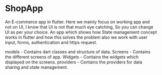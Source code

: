 # ShopApp
An E-commerce app in flutter.
Here we mainly focus on working app and not on UI, I know that UI is not that much eye catching, So you can change UI as per your choice.
An app which shows how State management concept works in flutter and how this solves the problem also we work with user input, forms, authentication and https request.

models - Contains dart classes and structure of data.
Screens - Contains the different screens of app.
Widgets - Contains the widgets which displayed on the screens. 
providers - Contains the providers for data sharing and state management.

